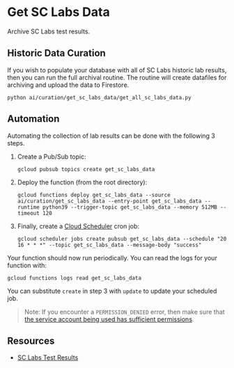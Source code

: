 # Get SC Labs Data

Archive SC Labs test results.

## Historic Data Curation

If you wish to populate your database with all of SC Labs historic lab results, then you can run the full archival routine. The routine will create datafiles for archiving and upload the data to Firestore.

```shell
python ai/curation/get_sc_labs_data/get_all_sc_labs_data.py
```

## Automation

Automating the collection of lab results can be done with the following 3 steps.

1. Create a Pub/Sub topic:

    ```shell
    gcloud pubsub topics create get_sc_labs_data
    ```

2. Deploy the function (from the root directory):

    ```shell
    gcloud functions deploy get_sc_labs_data --source ai/curation/get_sc_labs_data --entry-point get_sc_labs_data --runtime python39 --trigger-topic get_sc_labs_data --memory 512MB --timeout 120
    ```

3. Finally, create a [Cloud Scheduler](https://cloud.google.com/scheduler/docs/creating#gcloud) cron job:

    ```shell
    gcloud scheduler jobs create pubsub get_sc_labs_data --schedule "20 16 * * *" --topic get_sc_labs_data --message-body "success"
    ```

Your function should now run periodically. You can read the logs for your function with:

```shell
gcloud functions logs read get_sc_labs_data
```

You can substitute `create` in step 3 with `update` to update your scheduled job.

> Note: If you encounter a `PERMISSION_DENIED` error, then make sure that [the service account being used has sufficient permissions](https://stackoverflow.com/a/58646481/5021266).

## Resources

- [SC Labs Test Results](https://client.sclabs.com/)
